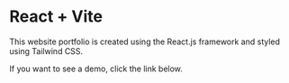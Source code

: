 # React + Vite

This website portfolio is created using the React.js framework and styled using Tailwind CSS. 

If you want to see a demo, click the link below.
